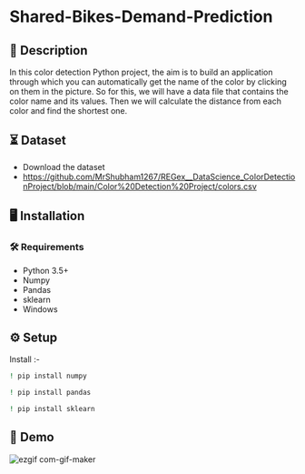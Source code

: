 # Shared-Bikes-Demand-Prediction

## 📝 Description
 In this color detection Python project, the aim is to build an application through which you can automatically get the name of the color by clicking on them in the picture. So for this, we will have a data file that contains the color name and its values. Then we will calculate the distance from each color and find the shortest one.

## ⏳ Dataset
- Download the dataset
- https://github.com/MrShubham1267/REGex__DataScience_ColorDetectionProject/blob/main/Color%20Detection%20Project/colors.csv 

## :desktop_computer:	Installation

### :hammer_and_wrench: Requirements
* Python 3.5+
* Numpy
* Pandas
* sklearn
* Windows

## :gear: Setup
 Install :-
```bash
! pip install numpy

```
```bash
! pip install pandas

```
```bash
! pip install sklearn

```

## 🎯 Demo

![ezgif com-gif-maker](https://user-images.githubusercontent.com/72594576/123552481-f9708f80-d793-11eb-8db3-0f9fbe0db544.gif)


